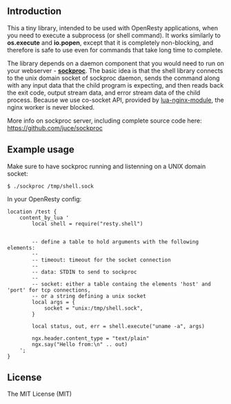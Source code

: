 ## Introduction

This a tiny library, intended to be used with OpenResty applications, when
you need to execute a subprocess (or shell command). It works similarly to
**os.execute** and **io.popen**, except that it is completely non-blocking, and
therefore is safe to use even for commands that take long time to complete.

The library depends on a daemon component that you would need to run
on your webserver - [**sockproc**](https://github.com/juce/sockproc). The basic 
idea is that the shell library connects to the unix domain socket of sockproc daemon, 
sends the command along with any input data that the child program is expecting, and then
reads back the exit code, output stream data, and error stream data of
the child process. Because we use co-socket API, provided by
[lua-nginx-module](https://github.com/chaoslawful/lua-nginx-module),
the nginx worker is never blocked.

More info on sockproc server, including complete source code here:
https://github.com/juce/sockproc


## Example usage

Make sure to have sockproc running and listenning on a UNIX domain socket:

    $ ./sockproc /tmp/shell.sock

In your OpenResty config:

    location /test {
        content_by_lua '
            local shell = require("resty.shell")


            -- define a table to hold arguments with the following elements:
            --
            -- timeout: timeout for the socket connection
            --
            -- data: STDIN to send to sockproc
            --
            -- socket: either a table containg the elements 'host' and 'port' for tcp connections,
            -- or a string defining a unix socket
            local args = {
                socket = "unix:/tmp/shell.sock",
            }

            local status, out, err = shell.execute("uname -a", args)

            ngx.header.content_type = "text/plain"
            ngx.say("Hello from:\n" .. out)
        ';
    }


## License

The MIT License (MIT)
